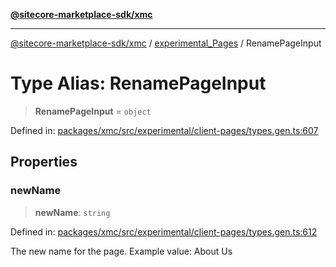 [**@sitecore-marketplace-sdk/xmc**](../../../../README.md)

***

[@sitecore-marketplace-sdk/xmc](../../../../README.md) / [experimental\_Pages](../README.md) / RenamePageInput

# Type Alias: RenamePageInput

> **RenamePageInput** = `object`

Defined in: [packages/xmc/src/experimental/client-pages/types.gen.ts:607](https://github.com/Sitecore/marketplace-sdk/blob/main/packages/xmc/src/experimental/client-pages/types.gen.ts#L607)

## Properties

### newName

> **newName**: `string`

Defined in: [packages/xmc/src/experimental/client-pages/types.gen.ts:612](https://github.com/Sitecore/marketplace-sdk/blob/main/packages/xmc/src/experimental/client-pages/types.gen.ts#L612)

The new name for the page.
Example value: About Us
